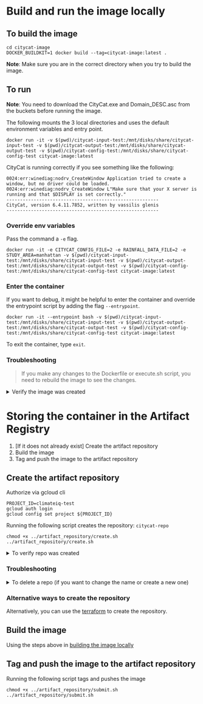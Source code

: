 # Build and run the image locally

## To build the image

```
cd citycat-image
DOCKER_BUILDKIT=1 docker build --tag=citycat-image:latest .
```

**Note**: Make sure you are in the correct directory when you try to build the image.

## To run

**Note**: You need to download the CityCat.exe and Domain_DESC.asc from the buckets before running the image.

The following mounts the 3 local directories and uses the default environment variables and entry point.
```
docker run -it -v $(pwd)/citycat-input-test:/mnt/disks/share/citycat-input-test -v $(pwd)/citycat-output-test:/mnt/disks/share/citycat-output-test -v $(pwd)/citycat-config-test:/mnt/disks/share/citycat-config-test citycat-image:latest 
```

CityCat is running correctly if you see something like the following:
```
0024:err:winediag:nodrv_CreateWindow Application tried to create a window, but no driver could be loaded.
0024:err:winediag:nodrv_CreateWindow L"Make sure that your X server is running and that $DISPLAY is set correctly."
--------------------------------------------------------
CityCat, version 6.4.11.7852, written by vassilis glenis
--------------------------------------------------------
```

### Override env variables

Pass the command a `-e` flag.
```
docker run -it -e CITYCAT_CONFIG_FILE=2 -e RAINFALL_DATA_FILE=2 -e STUDY_AREA=manhattan -v $(pwd)/citycat-input-test:/mnt/disks/share/citycat-input-test -v $(pwd)/citycat-output-test:/mnt/disks/share/citycat-output-test -v $(pwd)/citycat-config-test:/mnt/disks/share/citycat-config-test citycat-image:latest 
```


### Enter the container

If you want to debug, it might be helpful to enter the container and override the entrypoint script by adding the flag `--entrypoint`.
```
docker run -it --entrypoint bash -v $(pwd)/citycat-input-test:/mnt/disks/share/citycat-input-test -v $(pwd)/citycat-output-test:/mnt/disks/share/citycat-output-test -v $(pwd)/citycat-config-test:/mnt/disks/share/citycat-config-test citycat-image:latest
```

To exit the container, type `exit`.

### Troubleshooting

> If you make any changes to the Dockerfile or execute.sh script, you need to rebuild the image to see the changes.

<details>
  <summary>Verify the image was created</summary>
```
docker images citycat-image
```
</details>

# Storing the container in the Artifact Registry

1. [If it does not already exist] Create the artifact repository
2. Build the image
3. Tag and push the image to the artifact repository

## Create the artifact repository

Authorize via gcloud cli
```shell
PROJECT_ID=climateiq-test
gcloud auth login
gcloud config set project ${PROJECT_ID} 
```

Running the following script creates the repository: `citycat-repo`
```shell
chmod +x ../artifact_repository/create.sh 
../artifact_repository/create.sh
```

<details>
  <summary>To verify repo was created</summary>
```
gcloud artifacts repositories list
```
</details>

### Troubleshooting

<details>
  <summary>To delete a repo (if you want to change the name or create a new one)</summary>
```
gcloud artifacts repositories delete citycat-repo --location=us-central1
```
</details>

### Alternative ways to create the repository

Alternatively, you can use the [terraform](../terraform/README.md) to create the repository.

## Build the image
Using the steps above in [building the image locally](#to-build-the-image)

## Tag and push the image to the artifact repository

Running the following script tags and pushes the image

```shell
chmod +x ../artifact_repository/submit.sh 
../artifact_repository/submit.sh
```
